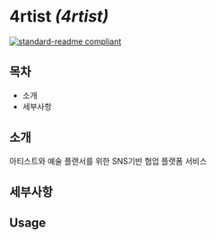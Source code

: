 # 4rtist _(4rtist)_
[![standard-readme compliant](https://img.shields.io/badge/readme%20style-standard-brightgreen.svg?style=flat-square)](https://github.com/RichardLitt/standard-readme)

## 목차
- 소개
- 세부사항

## 소개
아티스트와 예술 플랜서를 위한 SNS기반 협업 플랫폼 서비스

## 세부사항

## Usage
